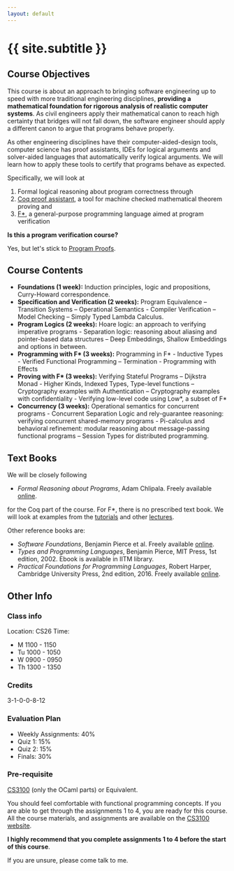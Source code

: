 ```yaml
---
layout: default
---
```


<div class="home">

<h1>{{ site.subtitle }}</h1>

</div>

## Course Objectives

This course is about an approach to bringing software engineering up to speed
with more traditional engineering disciplines, **providing a mathematical
foundation for rigorous analysis of realistic computer systems**. As civil
engineers apply their mathematical canon to reach high certainty that bridges
will not fall down, the software engineer should apply a different canon to
argue that programs behave properly. 

As other engineering disciplines have their computer-aided-design tools,
computer science has proof assistants, IDEs for logical arguments and
solver-aided languages that automatically verify logical arguments. We will
learn how to apply these tools to certify that programs behave as expected.

Specifically, we will look at

1. Formal logical reasoning about program correctness through
2. [Coq proof assistant](https://coq.inria.fr/), a tool for machine checked
   mathematical theorem proving and
3. [F\*](https://www.fstar-lang.org), a general-purpose programming language
   aimed at program verification

**Is this a program verification course?** 

Yes, but let's stick to [Program
Proofs](https://blog.sigplan.org/2019/09/12/program-verification-has-it-lost-its-punch/).

## Course Contents 

* **Foundations (1 week):** Induction principles, logic and propositions,
  Curry-Howard correspondence.
* **Specification and Verification (2 weeks):** Program Equivalence – Transition
  Systems – Operational Semantics - Compiler Verification – Model Checking –
  Simply Typed Lambda Calculus.
* **Program Logics (2 weeks):** Hoare logic: an approach to verifying imperative
  programs - Separation logic: reasoning about aliasing and pointer-based data
  structures – Deep Embeddings, Shallow Embeddings and options in between.
* **Programming with F\* (3 weeks):** Programming in F\* - Inductive Types -
  Verified Functional Programming – Termination - Programming with Effects
* **Proving with F\* (3 weeks):** Verifying Stateful Programs – Dijkstra Monad -
  Higher Kinds, Indexed Types, Type-level functions – Cryptography examples with
  Authentication – Cryptography examples with confidentiality - Verifying
  low-level code using Low\*, a subset of F\*
* **Concurrency (3 weeks):** Operational semantics for concurrent programs -
  Concurrent Separation Logic and rely-guarantee reasoning: verifying concurrent
  shared-memory programs - Pi-calculus and behavioral refinement: modular
  reasoning about message-passing functional programs – Session Types for
  distributed programming.

## Text Books

We will be closely following 

* *Formal Reasoning about Programs*, Adam Chlipala. Freely available
  [online](http://adam.chlipala.net/frap/).

for the Coq part of the course. For F\*, there is no prescribed text book. We
will look at examples from the [tutorials](https://www.fstar-lang.org/tutorial/)
and other [lectures](https://www.cs.uoregon.edu/research/summerschool/summer19/topics.php#Swamy).

Other reference books are:

* *Software Foundations*, Benjamin Pierce et al. Freely available [online](https://softwarefoundations.cis.upenn.edu/).
* *Types and Programming Languages*, Benjamin Pierce, MIT Press, 1st edition,
  2002. Ebook is available in IITM library.
* *Practical Foundations for Programming Languages*, Robert Harper, Cambridge
  University Press, 2nd edition, 2016. Freely available [online](https://www.cs.cmu.edu/~rwh/pfpl/2nded.pdf).

## Other Info

### Class info

Location: CS26
Time: 
  * M 1100 - 1150
  * Tu 1000 - 1050
  * W 0900 - 0950
  * Th 1300 - 1350

### Credits

3-1-0-0-8-12

### Evaluation Plan 

* Weekly Assignments: 40%
* Quiz 1: 15%
* Quiz 2: 15%
* Finals: 30%

### Pre-requisite

[CS3100](http://kcsrk.info/cs3100_f19/) (only the OCaml parts) or Equivalent. 

You should feel comfortable with functional programming concepts. If you are
able to get through the assignments 1 to 4, you are ready for this course. All
the course materials, and assignments are available on the [CS3100
website](http://kcsrk.info/cs3100_f19/). 

**I highly recommend that you complete assignments 1 to 4 before the start of
this course**.

If you are unsure, please come talk to me. 
